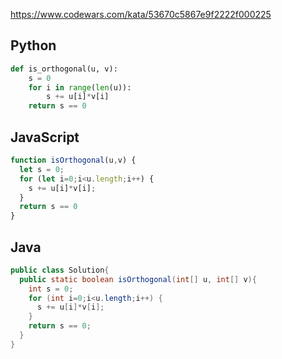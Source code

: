 https://www.codewars.com/kata/53670c5867e9f2222f000225

## Python
```python
def is_orthogonal(u, v):
    s = 0
    for i in range(len(u)):
        s += u[i]*v[i]
    return s == 0
```

## JavaScript
```js
function isOrthogonal(u,v) {
  let s = 0;
  for (let i=0;i<u.length;i++) {
    s += u[i]*v[i];
  }
  return s == 0
}
```

## Java
```java
public class Solution{
  public static boolean isOrthogonal(int[] u, int[] v){
    int s = 0;
    for (int i=0;i<u.length;i++) {
      s += u[i]*v[i];
    }
    return s == 0;
  }
}
```
